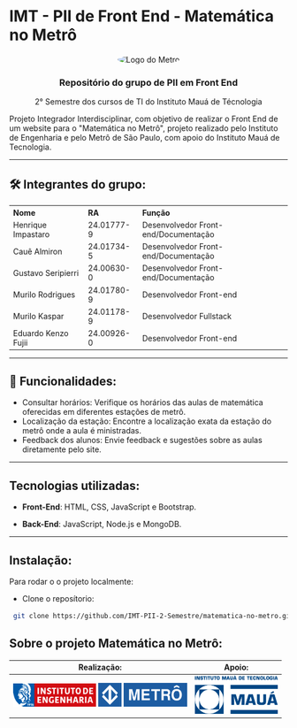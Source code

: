 # IMT - PII de Front End - Matemática no Metrô

<div align="center">
  <img src="https://upload.wikimedia.org/wikipedia/commons/thumb/d/d7/Metr%C3%B4-SP_logo.svg/2560px-Metr%C3%B4-SP_logo.svg.png" alt="Logo do Metrô" style="border-radius: 50%;">


  <h3>Repositório do grupo de PII em Front End</h3>
  <p>2° Semestre dos cursos de TI do Instituto Mauá de Técnologia</p>
</div>

<p>Projeto Integrador Interdisciplinar, com objetivo de realizar o Front End de um website para o "Matemática no Metrô", projeto realizado pelo Instituto de Engenharia e pelo Metrô de São Paulo, com apoio do Instituto Mauá de Tecnologia.</p>

---

## 🛠️ Integrantes do grupo:

<table style="width:100%; text-align:left;">
  <tr>
    <th>Nome</th>
    <th>RA</th>
    <th>Função</th>
  </tr>
  <tr>
    <td>Henrique Impastaro</td>
    <td>24.01777-9</td>
    <td>Desenvolvedor Front-end/Documentação</td>
  </tr>
  <tr>
    <td>Cauê Almiron</td>
    <td>24.01734-5</td>
    <td>Desenvolvedor Front-end/Documentação</td>
  </tr>
  <tr>
    <td>Gustavo Seripierri</td>
    <td>24.00630-0</td>
    <td>Desenvolvedor Front-end/Documentação</td>
  </tr>
  <tr>
    <td>Murilo Rodrigues</td>
    <td>24.01780-9</td>
    <td>Desenvolvedor Front-end</td>
  </tr>
  <tr>
    <td>Murilo Kaspar</td>
    <td>24.01178-9</td>
    <td>Desenvolvedor Fullstack</td>
  </tr>
  <tr>
    <td>Eduardo Kenzo Fujii</td>
    <td>24.00926-0</td>
    <td>Desenvolvedor Front-end</td>
  </tr>
</table>

---

## 🔧 Funcionalidades:

- Consultar horários: Verifique os horários das aulas de matemática oferecidas em diferentes estações de metrô.
- Localização da estação: Encontre a localização exata da estação do metrô onde a aula é ministradas.
- Feedback dos alunos: Envie feedback e sugestões sobre as aulas diretamente pelo site.

---

## Tecnologias utilizadas:

- **Front-End**: HTML, CSS, JavaScript e Bootstrap.

- **Back-End**: JavaScript, Node.js e MongoDB.

---

## Instalação: 
Para rodar o o projeto localmente:

- Clone o reposítorio:
 ```bash
  git clone https://github.com/IMT-PII-2-Semestre/matematica-no-metro.git
```


## Sobre o projeto Matemática no Metrô:

| Realização:                                  | Apoio:                                     |
|----------------------------------------------|--------------------------------------------|
| <img src="images/logo-inst-eng.png" width="150"> <img src="images/logo-metro1.png" width="161"> | <img src="images/logo-imt.png" width="150"> |
